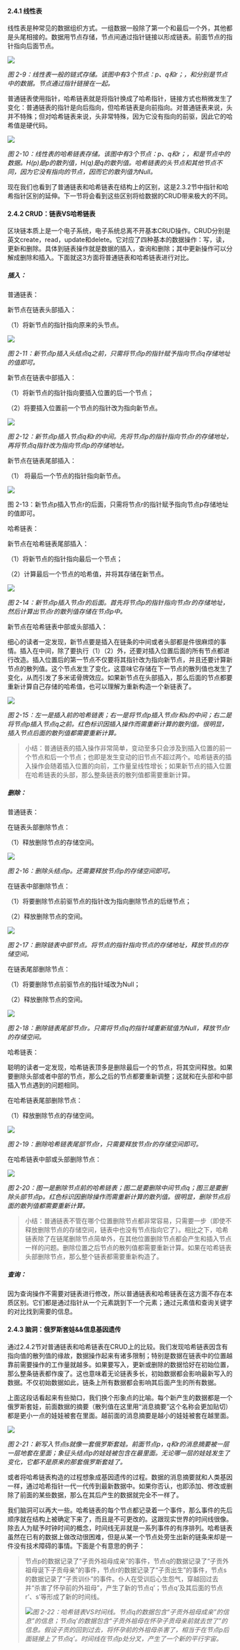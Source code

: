 #### 2.4.1 线性表

线性表是种常见的数据组织方式。一组数据一般除了第一个和最后一个外，其他都是头尾相接的。数据用节点存储，节点间通过指针链接以形成链表。前面节点的指针指向后面节点。

![](/assets/fig-2-9.png)

_图 2-9：线性表一般的链式存储。该图中有3个节点：p、q和r；，和分别是节点中的数据。节点通过指针链接在一起。_

普通链表使用指针，哈希链表就是将指针换成了哈希指针，链接方式也稍微发生了变化：普通链表的指针是向后指向，但哈希链表是向前指向。对普通链表来说，头并不特殊；但对哈希链表来说，头非常特殊，因为它没有指向的前驱，因此它的哈希值是硬代码。

![](/assets/fig-2-10.png)

_图 2-10：线性表的哈希链表存储。该图中有3个节点：p、q和r；，和是节点中的数据。H\(p\)是p的散列值，H\(q\)是q的散列值。哈希链表的头节点和其他节点不同，因为它没有指向的节点，因而它的散列值为Null。_

现在我们也看到了普通链表和哈希链表在结构上的区别，这是2.3.2节中指针和哈希指针区别的延伸。下一节将会看到这些区别将给数据的CRUD带来极大的不同。

#### 2.4.2 CRUD：链表VS哈希链表

区块链本质上是一个电子系统，电子系统总离不开基本CRUD操作。CRUD分别是英文create，read，update和delete。它对应了四种基本的数据操作：写，读，更新和删除。具体到链表操作就是数据的插入，查询和删除；其中更新操作可以分解成删除和插入。下面就这3方面将普通链表和哈希链表进行对比。

##### 插入：

普通链表：

新节点在链表头部插入：

（1）将新节点的指针指向原来的头节点。

![](/assets/fig-2-11.png)

_图 2-11：新节点p插入头结点q之前，只需将节点p的指针赋予指向节点q存储地址的值即可。_

新节点在链表中部插入：

（1）将新节点的指针指向要插入位置的后一个节点；

（2）将要插入位置前一个节点的指针改为指向新节点。

![](/assets/fig-2-12.png)

_图 2-12：新节点p插入节点q和r的中间。先将节点p的指针指向节点r的存储地址，再将节点q指针改为指向节点p的存储地址。_

新节点在链表尾部插入：

（1）    将最后一个节点的指针指向新节点。

![](/assets/fig-2-13.png)

图 2-13：新节点p插入节点r的后面，只需将节点r的指针赋予指向节点p存储地址的值即可。

哈希链表：

新节点在哈希链表尾部插入：

（1）将新节点的指针指向最后一个节点；

（2）计算最后一个节点的哈希值，并将其存储在新节点。

![](/assets/fig-2-14.png)

_图 2-14：新节点p插入节点r的后面。首先将节点p的指针指向节点r的存储地址，然后计算出节点r的散列值存储在节点p中。_

新节点在哈希链表中部或头部插入：

细心的读者一定发现，新节点要是插入在链条的中间或者头部都是件很麻烦的事情。插入在中间，除了要执行（1）（2）外，还要对插入位置后面的所有节点都进行改造。插入位置后的第一节点不仅要将其指针改为指向新节点，并且还要计算新节点的散列值。这个节点发生了变化，这意味它存储在下一节点的散列值也发生了变化，从而引发了多米诺骨牌效应。如果新节点在头部插入，那么后面的节点都要重新计算自己存储的哈希值，也可以理解为重新构造一个新链表了。

![](/assets/fig-2-15.png)

_图 2-15：左一是插入前的哈希链表；右一是将节点p插入节点r和s的中间；右二是将节点p插入节点q之前。红色标识因插入操作而需重新计算的散列值。很明显，插入节点后面的散列值都需要重新计算。_

> 小结：普通链表的插入操作非常简单，变动至多只会涉及到插入位置的前一个节点和后一个节点；也即是发生变动的旧节点不超过两个。哈希链表的插入操作会随着插入位置的向前，工作量呈线性增长；如果新节点的插入位置在哈希链表的头部，那么整条链表的散列值都需要重新计算。

##### 删除：

普通链表：

在链表头部删除节点：

（1）释放删除节点的存储空间。

![](/assets/fig-2-16.png)

_图 2-16：删除头结点p。还需要释放节点p的存储空间即可。_

在链表中部删除节点：

（1）将要删除节点前驱节点的指针改为指向删除节点的后继节点；

（2）释放删除节点的空间。

![](/assets/fig-2-17.png)

_图 2-17：删除链表中部节点。将节点的指针指向节点的存储地址，释放节点的存储空间。_

在链表尾部删除节点：

（1）将要删除节点前驱节点的指针域改为Null；

（2）释放删除节点的空间。

![](/assets/fig-2-18.png)

_图 2-18：删除链表尾部节点r。只需将节点q的指针域重新赋值为Null，释放节点r的存储空间。_

哈希链表：

聪明的读者一定发现，哈希链表顶多是删除最后一个的节点，将其空间释放。如果要删除头部或者中部的节点，那么之后的节点都要重新调整；这就和在头部和中部插入节点遇到的问题相同。

在哈希链表尾部删除节点：

（1）释放删除节点的存储空间。

![](/assets/fig-2-19.png)

_图 2-19：删除哈希链表尾部节点r，只需要释放节点r的存储空间即可。_

在哈希链表中部或头部删除节点：

![](/assets/fig-2-20.png)

_图 2-20：图一是删除节点前的哈希链表；图二是要删除中间节点q；图三是要删除头部节点p。红色标识因删除操作而需重新计算的散列值。很明显，删除节点后面的散列值都需要重新计算。_

> 小结：普通链表不管在哪个位置删除节点都非常容易，只需要一步（即使不释放删除节点的存储空间，链表中也没有节点指向它了）。相比之下，哈希链表除了在链尾删除节点简单外，在其他位置删除节点都会产生和插入节点一样的问题。删除位置之后节点的散列值都需要重新计算。如果在哈希链表头部删除节点，那么整个链表都需要重新构造了。

##### 查询：

因为查询操作不需要对链表进行修改，所以普通链表和哈希链表在这方面不存在本质区别。它们都是通过指针从一个元素跳到下一个元素；通过元素值和查询关键字的对比找到需要的信息。

#### 2.4.3 脑洞：俄罗斯套娃&&信息基因遗传

通过2.4.2节对普通链表和哈希链表在CRUD上的比较。我们发现哈希链表因含有指向值的散列值的缘故，数据操作起来有诸多限制；特别是数据在链表中的位置越靠前需要操作的工作量就越多。如果要写入，更新或删除的数据恰好在初始位置，那么整条链表都作废了。这也意味着无论链表多长，初始数据都会影响最新写入的数据。不仅初始数据如此，链条上所有数据都会影响其后面产生的所有数据。

上面这段话看起来有些拗口，我们换个形象点的比喻。每个新产生的数据都是一个俄罗斯套娃，前面数据的摘要（散列值在这里用“消息摘要”这个名称会更加贴切）都是更小一点的娃娃被套在里面。越前面的消息摘要是越小的娃娃被套在越里面。

![](/assets/fig-2-21.png)

_图 2-21：新写入节点s就像一套俄罗斯套娃。前面节点p，q和r的消息摘要被一层一层地套在里面；象征头结点p的娃娃被包含在最里面。无论哪一层的娃娃发生了变化，它都不是原来的那套俄罗斯套娃了。_

或者将哈希链表构造的过程想象成基因遗传的过程。数据的消息摘要就和人类基因一样，通过哈希指针一代一代传到最新数据中。如果你否认，也即添加、修改或删除了前面的某些数据，那么在其后产生的数据就完全不一样了。

我们脑洞可以再大一些。哈希链表的每个节点都记录着一个事件，那么事件的先后顺序就在结构上被确定下来了，而且是不可更改的。这跟现实世界的时间线很像。除去人为赋予时钟时间的概念，时间线无非就是一系列事件的有序排列。哈希链表虽然在已有的数据上做改动很困难，但是从某一个节点处旁生出新的链条来却是一件没有技术障碍的事情。下面是个有意思的例子：

> 节点p的数据记录了“子贡外祖母成亲”的事件，节点q的数据记录了“子贡外祖母诞下子贡母亲”的事件，节点r的数据记录了“子贡出生”的事件，节点s的数据记录了“子贡训仆”的事件。仆人在受训后心生怨气，穿越回过去并“杀害了怀孕前的外祖母”，产生了新的节点q’；节点q’及其后面的节点r’、s’等形成了新的时间线。
>
> ![](/assets/fig-2-22.png)_图 2-22：哈希链表VS时间线。节点q的数据包含“子贡外祖母成亲”的信息”的信息；节点q’的数据包含“子贡外祖母在怀孕子贡母亲前就去世了”的信息。假设子贡的回到过去，将怀孕前的外祖母杀害了，相当于在节点p后面链接上了节点q’。时间线在节点p处分叉，产生了一个新的平行宇宙。_



